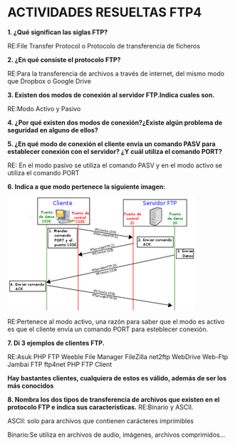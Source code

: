 # ACTIVIDADES RESUELTAS FTP4

**1. ¿Qué significan las siglas **FTP**?**

 RE:File Transfer Protocol o Protocolo de transferencia de ficheros

**2. ¿En qué consiste el protocolo FTP?**

RE:Para la transferencia de archivos a través de internet, del mismo modo que Dropbox o Google Drive

**3. Existen dos modos de conexión al servidor FTP.Indica cuales son.**

RE:Modo Activo y Pasivo

**4. ¿Por qué existen dos modos de conexión?¿Existe algún problema de seguridad en alguno de ellos?**

**5. ¿En qué modo de conexión el cliente envía un comando **PASV** para establecer conexión con el servidor? ¿Y cuál
utiliza el comando **PORT**?**

RE: En el modo pasivo se utiliza el comando PASV y en el modo activo se utiliza el comando PORT

**6. Indica a que modo pertenece la siguiente imagen:**

![ImagenActivo](420px-Activo.svg.png)

RE:Pertenece al modo activo, una razón para saber que el modo es activo es que el cliente envía un comando PORT para esteblecer conexión.

**7. Di 3 ejemplos de clientes FTP.**


RE:Asuk PHP FTP
Weeble File Manager
FileZilla
net2ftp
WebDrive
Web-Ftp
Jambai FTP
ftp4net
PHP FTP Client

**Hay bastantes clientes, cualquiera de estos es válido, además de ser los más conocidos**

**8. Nombra los dos tipos de transferencia de archivos que existen en el protocolo FTP e indica sus características.**
RE:Binario y ASCII.

ASCII: solo para archivos que contienen carácteres imprimibles

Binario:Se utiliza en archivos de audio, imágenes, archivos comprimidos...
